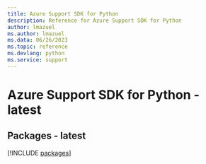 ```yaml
---
title: Azure Support SDK for Python
description: Reference for Azure Support SDK for Python
author: lmazuel
ms.author: lmazuel
ms.data: 06/26/2023
ms.topic: reference
ms.devlang: python
ms.service: support
---
```

# Azure Support SDK for Python - latest
## Packages - latest
[!INCLUDE [packages](support-index.md)]